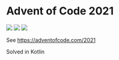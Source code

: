 # Advent of Code 2021
![](https://img.shields.io/badge/day%20📅-18-blue) ![](https://img.shields.io/badge/stars%20⭐-7-yellow)  ![](https://img.shields.io/badge/days%20completed-3-red)

See https://adventofcode.com/2021

Solved in Kotlin
